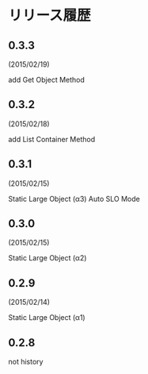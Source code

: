 # リリース履歴

## 0.3.3

(2015/02/19)

add Get Object Method

## 0.3.2

(2015/02/18)

add List Container Method

## 0.3.1

(2015/02/15)

Static Large Object (α3)
Auto SLO Mode

## 0.3.0

(2015/02/15)

Static Large Object (α2)

## 0.2.9

(2015/02/14)

Static Large Object (α1)

## 0.2.8

not history